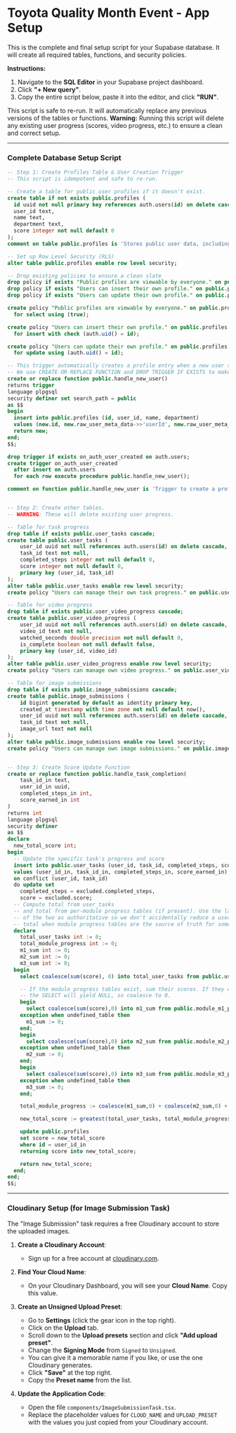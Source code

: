 # Toyota Quality Month Event - App Setup

This is the complete and final setup script for your Supabase database. It will create all required tables, functions, and security policies.

**Instructions:**

1.  Navigate to the **SQL Editor** in your Supabase project dashboard.
2.  Click **"+ New query"**.
3.  Copy the entire script below, paste it into the editor, and click **"RUN"**.

This script is safe to re-run. It will automatically replace any previous versions of the tables or functions. **Warning:** Running this script will delete any existing user progress (scores, video progress, etc.) to ensure a clean and correct setup.

---

### Complete Database Setup Script

```sql
-- Step 1: Create Profiles Table & User Creation Trigger
-- This script is idempotent and safe to re-run.

-- Create a table for public user profiles if it doesn't exist.
create table if not exists public.profiles (
  id uuid not null primary key references auth.users(id) on delete cascade,
  user_id text,
  name text,
  department text,
  score integer not null default 0
);
comment on table public.profiles is 'Stores public user data, including their total score.';

-- Set up Row Level Security (RLS)
alter table public.profiles enable row level security;

-- Drop existing policies to ensure a clean slate
drop policy if exists "Public profiles are viewable by everyone." on public.profiles;
drop policy if exists "Users can insert their own profile." on public.profiles;
drop policy if exists "Users can update their own profile." on public.profiles;

create policy "Public profiles are viewable by everyone." on public.profiles
  for select using (true);

create policy "Users can insert their own profile." on public.profiles
  for insert with check (auth.uid() = id);

create policy "Users can update their own profile." on public.profiles
  for update using (auth.uid() = id);

-- This trigger automatically creates a profile entry when a new user signs up.
-- We use CREATE OR REPLACE FUNCTION and DROP TRIGGER IF EXISTS to make it re-runnable.
create or replace function public.handle_new_user()
returns trigger
language plpgsql
security definer set search_path = public
as $$
begin
  insert into public.profiles (id, user_id, name, department)
  values (new.id, new.raw_user_meta_data->>'userId', new.raw_user_meta_data->>'name', new.raw_user_meta_data->>'department');
  return new;
end;
$$;

drop trigger if exists on_auth_user_created on auth.users;
create trigger on_auth_user_created
  after insert on auth.users
  for each row execute procedure public.handle_new_user();

comment on function public.handle_new_user is 'Trigger to create a profile when a new user signs up.';


-- Step 2: Create other tables.
-- WARNING: These will delete existing user progress.

-- Table for task progress
drop table if exists public.user_tasks cascade;
create table public.user_tasks (
    user_id uuid not null references auth.users(id) on delete cascade,
    task_id text not null,
    completed_steps integer not null default 0,
    score integer not null default 0,
    primary key (user_id, task_id)
);
alter table public.user_tasks enable row level security;
create policy "Users can manage their own task progress." on public.user_tasks for all using (auth.uid() = user_id);

-- Table for video progress
drop table if exists public.user_video_progress cascade;
create table public.user_video_progress (
    user_id uuid not null references auth.users(id) on delete cascade,
    video_id text not null,
    watched_seconds double precision not null default 0,
    is_complete boolean not null default false,
    primary key (user_id, video_id)
);
alter table public.user_video_progress enable row level security;
create policy "Users can manage own video progress." on public.user_video_progress for all using (auth.uid() = user_id);

-- Table for image submissions
drop table if exists public.image_submissions cascade;
create table public.image_submissions (
    id bigint generated by default as identity primary key,
    created_at timestamp with time zone not null default now(),
    user_id uuid not null references auth.users(id) on delete cascade,
    task_id text not null,
    image_url text not null
);
alter table public.image_submissions enable row level security;
create policy "Users can manage own image submissions." on public.image_submissions for all using (auth.uid() = user_id);


-- Step 3: Create Score Update Function
create or replace function public.handle_task_completion(
    task_id_in text,
    user_id_in uuid,
    completed_steps_in int,
    score_earned_in int
)
returns int
language plpgsql
security definer
as $$
declare
  new_total_score int;
begin
  -- Update the specific task's progress and score
  insert into public.user_tasks (user_id, task_id, completed_steps, score)
  values (user_id_in, task_id_in, completed_steps_in, score_earned_in)
  on conflict (user_id, task_id)
  do update set
    completed_steps = excluded.completed_steps,
    score = excluded.score;
  -- Compute total from user_tasks
  -- and total from per-module progress tables (if present). Use the larger
  -- of the two as authoritative so we don't accidentally reduce a user's
  -- total when module progress tables are the source of truth for some quizzes.
  declare
    total_user_tasks int := 0;
    total_module_progress int := 0;
    m1_sum int := 0;
    m2_sum int := 0;
    m3_sum int := 0;
  begin
    select coalesce(sum(score), 0) into total_user_tasks from public.user_tasks where user_id = user_id_in;

    -- If the module progress tables exist, sum their scores. If they don't exist
    -- the SELECT will yield NULL, so coalesce to 0.
    begin
      select coalesce(sum(score),0) into m1_sum from public.module_m1_progress where user_id = user_id_in;
    exception when undefined_table then
      m1_sum := 0;
    end;
    begin
      select coalesce(sum(score),0) into m2_sum from public.module_m2_progress where user_id = user_id_in;
    exception when undefined_table then
      m2_sum := 0;
    end;
    begin
      select coalesce(sum(score),0) into m3_sum from public.module_m3_progress where user_id = user_id_in;
    exception when undefined_table then
      m3_sum := 0;
    end;

    total_module_progress := coalesce(m1_sum,0) + coalesce(m2_sum,0) + coalesce(m3_sum,0);

    new_total_score := greatest(total_user_tasks, total_module_progress);

    update public.profiles
    set score = new_total_score
    where id = user_id_in
    returning score into new_total_score;

    return new_total_score;
  end;
end;
$$;
```

---

### Cloudinary Setup (for Image Submission Task)

The "Image Submission" task requires a free Cloudinary account to store the uploaded images.

1.  **Create a Cloudinary Account**:
    *   Sign up for a free account at [cloudinary.com](https://cloudinary.com/users/register/free).

2.  **Find Your Cloud Name**:
    *   On your Cloudinary Dashboard, you will see your **Cloud Name**. Copy this value.

3.  **Create an Unsigned Upload Preset**:
    *   Go to **Settings** (click the gear icon in the top right).
    *   Click on the **Upload** tab.
    *   Scroll down to the **Upload presets** section and click **"Add upload preset"**.
    *   Change the **Signing Mode** from `Signed` to `Unsigned`.
    *   You can give it a memorable name if you like, or use the one Cloudinary generates.
    *   Click **"Save"** at the top right.
    *   Copy the **Preset name** from the list.

4.  **Update the Application Code**:
    *   Open the file `components/ImageSubmissionTask.tsx`.
    *   Replace the placeholder values for `CLOUD_NAME` and `UPLOAD_PRESET` with the values you just copied from your Cloudinary account.
